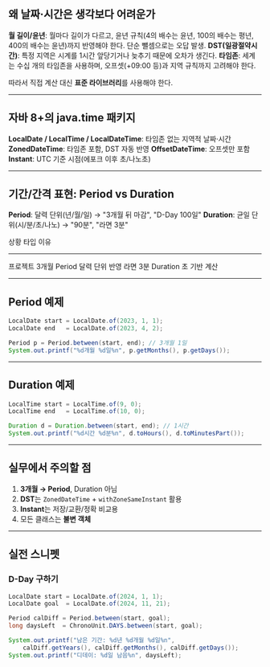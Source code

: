## 왜 날짜·시간은 생각보다 어려운가

**월 길이/윤년**: 월마다 길이가 다르고, 윤년 규칙(4의 배수는 윤년, 100의 배수는 평년, 400의 배수는 윤년)까지 반영해야 한다. 단순 뺄셈으로는 오답 발생.
**DST(일광절약시간)**: 특정 지역은 시계를 1시간 앞당기거나 늦추기 때문에 오차가 생긴다.
**타임존**: 세계는 수십 개의 타임존을 사용하며, 오프셋(+09:00 등)과 지역 규칙까지 고려해야 한다.

따라서 직접 계산 대신 **표준 라이브러리**를 사용해야 한다.

------------------------------------------------------------------------

## 자바 8+의 java.time 패키지

**LocalDate / LocalTime / LocalDateTime**: 타임존 없는 지역적 날짜·시간
**ZonedDateTime**: 타임존 포함, DST 자동 반영
**OffsetDateTime**: 오프셋만 포함
**Instant**: UTC 기준 시점(에포크 이후 초/나노초)

------------------------------------------------------------------------

## 기간/간격 표현: Period vs Duration

**Period**: 달력 단위(년/월/일) → "3개월 뒤 마감", "D-Day 100일"
**Duration**: 균일 단위(시/분/초/나노) → "90분", "라면 3분"

상황             타입       이유
---------------- ---------- ----------------
프로젝트 3개월   Period     달력 단위 반영
라면 3분         Duration   초 기반 계산

------------------------------------------------------------------------

## Period 예제

``` java
LocalDate start = LocalDate.of(2023, 1, 1);
LocalDate end   = LocalDate.of(2023, 4, 2);

Period p = Period.between(start, end); // 3개월 1일
System.out.printf("%d개월 %d일%n", p.getMonths(), p.getDays());
```

------------------------------------------------------------------------

## Duration 예제

``` java
LocalTime start = LocalTime.of(9, 0);
LocalTime end   = LocalTime.of(10, 0);

Duration d = Duration.between(start, end); // 1시간
System.out.printf("%d시간 %d분%n", d.toHours(), d.toMinutesPart());
```

------------------------------------------------------------------------

## 실무에서 주의할 점

1.  **3개월 → Period**, Duration 아님
2.  **DST**는 `ZonedDateTime` + `withZoneSameInstant` 활용
3.  **Instant**는 저장/교환/정확 비교용
4.  모든 클래스는 **불변 객체**

------------------------------------------------------------------------

## 실전 스니펫

### D-Day 구하기

``` java
LocalDate start = LocalDate.of(2024, 1, 1);
LocalDate goal  = LocalDate.of(2024, 11, 21);

Period calDiff = Period.between(start, goal);
long daysLeft  = ChronoUnit.DAYS.between(start, goal);

System.out.printf("남은 기간: %d년 %d개월 %d일%n", 
    calDiff.getYears(), calDiff.getMonths(), calDiff.getDays());
System.out.printf("디데이: %d일 남음%n", daysLeft);
```
